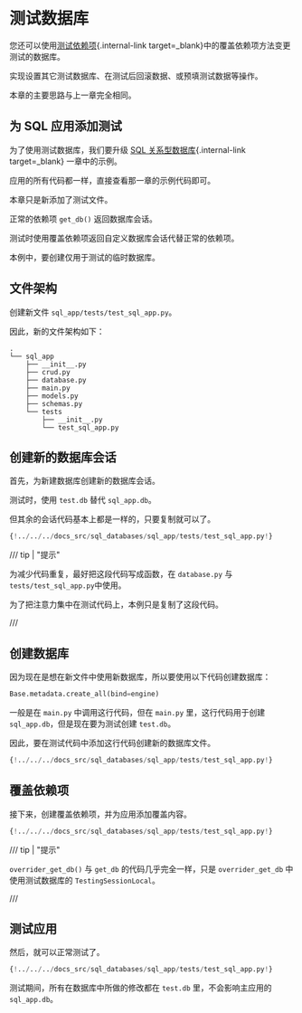 # 测试数据库

您还可以使用[测试依赖项](testing-dependencies.md){.internal-link target=_blank}中的覆盖依赖项方法变更测试的数据库。

实现设置其它测试数据库、在测试后回滚数据、或预填测试数据等操作。

本章的主要思路与上一章完全相同。

## 为 SQL 应用添加测试

为了使用测试数据库，我们要升级 [SQL 关系型数据库](../tutorial/sql-databases.md){.internal-link target=_blank} 一章中的示例。

应用的所有代码都一样，直接查看那一章的示例代码即可。

本章只是新添加了测试文件。

正常的依赖项 `get_db()` 返回数据库会话。

测试时使用覆盖依赖项返回自定义数据库会话代替正常的依赖项。

本例中，要创建仅用于测试的临时数据库。

## 文件架构

创建新文件 `sql_app/tests/test_sql_app.py`。

因此，新的文件架构如下：

``` hl_lines="9-11"
.
└── sql_app
    ├── __init__.py
    ├── crud.py
    ├── database.py
    ├── main.py
    ├── models.py
    ├── schemas.py
    └── tests
        ├── __init__.py
        └── test_sql_app.py
```

## 创建新的数据库会话

首先，为新建数据库创建新的数据库会话。

测试时，使用 `test.db` 替代 `sql_app.db`。

但其余的会话代码基本上都是一样的，只要复制就可以了。

```Python hl_lines="8-13"
{!../../../docs_src/sql_databases/sql_app/tests/test_sql_app.py!}
```

/// tip | "提示"

为减少代码重复，最好把这段代码写成函数，在 `database.py` 与 `tests/test_sql_app.py`中使用。

为了把注意力集中在测试代码上，本例只是复制了这段代码。

///

## 创建数据库

因为现在是想在新文件中使用新数据库，所以要使用以下代码创建数据库：

```Python
Base.metadata.create_all(bind=engine)
```

一般是在 `main.py` 中调用这行代码，但在 `main.py` 里，这行代码用于创建 `sql_app.db`，但是现在要为测试创建 `test.db`。

因此，要在测试代码中添加这行代码创建新的数据库文件。

```Python hl_lines="16"
{!../../../docs_src/sql_databases/sql_app/tests/test_sql_app.py!}
```

## 覆盖依赖项

接下来，创建覆盖依赖项，并为应用添加覆盖内容。

```Python hl_lines="19-24  27"
{!../../../docs_src/sql_databases/sql_app/tests/test_sql_app.py!}
```

/// tip | "提示"

`overrider_get_db()` 与 `get_db` 的代码几乎完全一样，只是 `overrider_get_db` 中使用测试数据库的 `TestingSessionLocal`。

///

## 测试应用

然后，就可以正常测试了。

```Python hl_lines="32-47"
{!../../../docs_src/sql_databases/sql_app/tests/test_sql_app.py!}
```

测试期间，所有在数据库中所做的修改都在 `test.db` 里，不会影响主应用的 `sql_app.db`。

